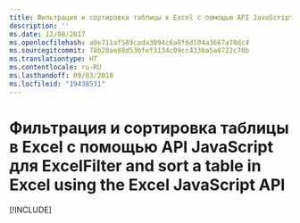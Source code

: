 ```yaml
---
title: Фильтрация и сортировка таблицы в Excel с помощью API JavaScript для Excel
description: ''
ms.date: 12/08/2017
ms.openlocfilehash: a0e711af589cada3094c6a8f6d104a3667a70dc4
ms.sourcegitcommit: 78b28ae88d53bfef3134c09cc4336a5a8722c70b
ms.translationtype: HT
ms.contentlocale: ru-RU
ms.lasthandoff: 09/03/2018
ms.locfileid: "19438531"
---
```

# <a name="filter-and-sort-a-table-in-excel-using-the-excel-javascript-api"></a><span data-ttu-id="88a0f-102">Фильтрация и сортировка таблицы в Excel с помощью API JavaScript для Excel</span><span class="sxs-lookup"><span data-stu-id="88a0f-102">Filter and sort a table in Excel using the Excel JavaScript API</span></span>

[!INCLUDE[](../includes/excel-tutorial-filter-and-sort-table.md)]